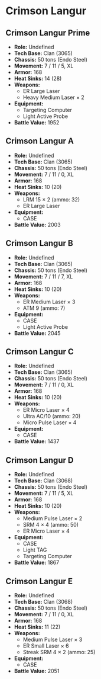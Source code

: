 # Crimson Langur
## Crimson Langur Prime
- **Role:** Undefined
- **Tech Base:** Clan (3065)
- **Chassis:** 50 tons (Endo Steel)
- **Movement:** 7 / 11 / 5, XL
- **Armor:** 168
- **Heat Sinks:** 14 (28)
- **Weapons:**
  - ER Large Laser
  - Heavy Medium Laser × 2
- **Equipment:**
  - Targeting Computer
  - Light Active Probe
- **Battle Value:** 1952

## Crimson Langur A
- **Role:** Undefined
- **Tech Base:** Clan (3065)
- **Chassis:** 50 tons (Endo Steel)
- **Movement:** 7 / 11 / 0, XL
- **Armor:** 168
- **Heat Sinks:** 10 (20)
- **Weapons:**
  - LRM 15 × 2 (ammo: 32)
  - ER Large Laser
- **Equipment:**
  - CASE
- **Battle Value:** 2003

## Crimson Langur B
- **Role:** Undefined
- **Tech Base:** Clan (3065)
- **Chassis:** 50 tons (Endo Steel)
- **Movement:** 7 / 11 / 7, XL
- **Armor:** 168
- **Heat Sinks:** 10 (20)
- **Weapons:**
  - ER Medium Laser × 3
  - ATM 9 (ammo: 7)
- **Equipment:**
  - CASE
  - Light Active Probe
- **Battle Value:** 2045

## Crimson Langur C
- **Role:** Undefined
- **Tech Base:** Clan (3065)
- **Chassis:** 50 tons (Endo Steel)
- **Movement:** 7 / 11 / 0, XL
- **Armor:** 168
- **Heat Sinks:** 10 (20)
- **Weapons:**
  - ER Micro Laser × 4
  - Ultra AC/10 (ammo: 20)
  - Micro Pulse Laser × 4
- **Equipment:**
  - CASE
- **Battle Value:** 1437

## Crimson Langur D
- **Role:** Undefined
- **Tech Base:** Clan (3068)
- **Chassis:** 50 tons (Endo Steel)
- **Movement:** 7 / 11 / 5, XL
- **Armor:** 168
- **Heat Sinks:** 10 (20)
- **Weapons:**
  - Medium Pulse Laser × 2
  - SRM 4 × 4 (ammo: 50)
  - ER Micro Laser × 4
- **Equipment:**
  - CASE
  - Light TAG
  - Targeting Computer
- **Battle Value:** 1867

## Crimson Langur E
- **Role:** Undefined
- **Tech Base:** Clan (3068)
- **Chassis:** 50 tons (Endo Steel)
- **Movement:** 7 / 11 / 0, XL
- **Armor:** 168
- **Heat Sinks:** 11 (22)
- **Weapons:**
  - Medium Pulse Laser × 3
  - ER Small Laser × 6
  - Streak SRM 4 × 2 (ammo: 25)
- **Equipment:**
  - CASE
- **Battle Value:** 2051


